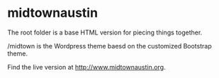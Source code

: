 # midtownaustin

The root folder is a base HTML version for piecing things together.

/midtown is the Wordpress theme baesd on the customized Bootstrap theme. 

Find the live version at http://www.midtownaustin.org. 
